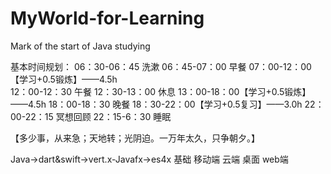 # MyWorld-for-Learning
Mark of the start of Java studying


基本时间规划：
06：30-06：45        洗漱
06：45-07：00        早餐
07：00-12：00【学习+0.5锻炼】——4.5h    
12：00-12：30        午餐
12：30-13：00        休息
13：00-18：00【学习+0.5锻炼】 ——4.5h
18：00-18：30        晚餐
18：30-22：00【学习+0.5复习】——3.0h
22：00-22：15        冥想回顾
22：15-6：30          睡眠

【多少事，从来急；天地转；光阴迫。一万年太久，只争朝夕。】

Java->dart&swift->vert.x-Javafx->es4x
基础       移动端      云端    桌面    web端
